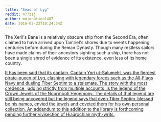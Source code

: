 ```yaml
---
title: "Seas of Lyg"
reddit: 477z1j
author: mojonation1487
date: 2016-02-23T18:24:34Z
---
```


The Xeril's Bane is a relatively obscure ship from the Second Era, often claimed to have arrived upon Tamriel's shores due to events happening centuries before during the Reman Dynasty. Though many restless sailors have made claims of their ancestors sighting such a ship, there has not been a single shred of evidence of its existence, even less of its home country. 

[It has been said that its captain, Captain Yori ut-Salumeht, was the fiercest pirate-queen of Lyg, clashing with legendary forces such as the All-Flags Navy and dueling Tiber Septim to a stalemate. The story with the most credence, judging strictly from multiple accounts, is the legend of the Crown Jewels of the Noormoqh Hegemony. The details of that legend are still being uncovered but the legend says that even Tiber Septim, blessed be his names, envied the jewels and coveted them for his own personal collection. An addendum to this addition to the library is forthcoming pending further vivisection of Hiaûŗochian myth-writs.](http://i.imgur.com/rlPl9uJ.jpg)
